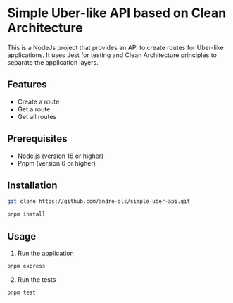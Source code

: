 # Simple Uber-like API based on Clean Architecture

This is a NodeJs project that provides an API to create routes for Uber-like applications. It uses Jest for testing and Clean Architecture principles to separate the application layers.

## Features

- Create a route
- Get a route
- Get all routes

## Prerequisites

- Node.js (version 16 or higher)
- Pnpm (version 6 or higher)

## Installation

```bash
git clone https://github.com/andre-ols/simple-uber-api.git

pnpm install
```

## Usage

1. Run the application

```bash
pnpm express
```

2. Run the tests

```bash
pnpm test
```


